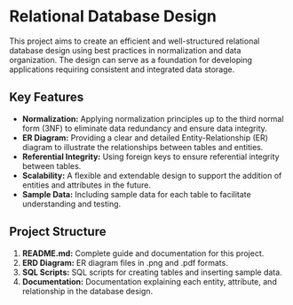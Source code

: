 # Relational Database Design
This project aims to create an efficient and well-structured relational database design using best practices in normalization and data organization. The design can serve as a foundation for developing applications requiring consistent and integrated data storage.

## Key Features

- **Normalization:** Applying normalization principles up to the third normal form (3NF) to eliminate data redundancy and ensure data integrity.
- **ER Diagram:** Providing a clear and detailed Entity-Relationship (ER) diagram to illustrate the relationships between tables and entities.
- **Referential Integrity:** Using foreign keys to ensure referential integrity between tables.
- **Scalability:** A flexible and extendable design to support the addition of entities and attributes in the future.
- **Sample Data:** Including sample data for each table to facilitate understanding and testing.
## Project Structure

1. **README.md:** Complete guide and documentation for this project.
2. **ERD Diagram:** ER diagram files in .png and .pdf formats.
3. **SQL Scripts:** SQL scripts for creating tables and inserting sample data.
4. **Documentation:** Documentation explaining each entity, attribute, and relationship in the database design.
